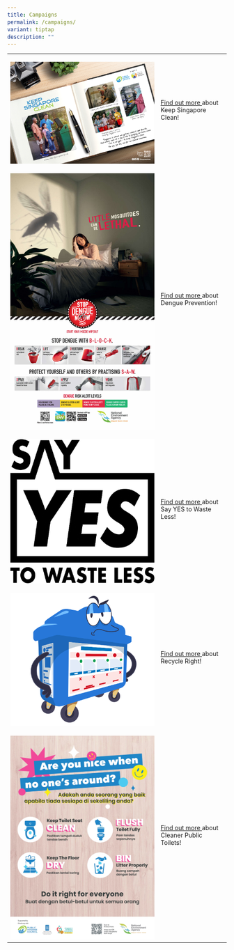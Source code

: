 ```yaml
---
title: Campaigns
permalink: /campaigns/
variant: tiptap
description: ""
---
```

<table style="minWidth: 50px">
<colgroup>
<col>
<col>
</colgroup>
<tbody>
<tr>
<th rowspan="1" colspan="1">
<p></p>
<div class="isomer-image-wrapper">
<img style="width: 100%" height="auto" width="100%" alt="" src="/images/CGS 2023/Campaigns/Keep_Singapore_Clean.jpg">
</div>
</th>
<td rowspan="1" colspan="1">
<p><a href="https://publichygienecouncil.sg/" rel="noopener nofollow" target="_blank">Find out more </a>about
Keep Singapore Clean!</p>
</td>
</tr>
<tr>
<td rowspan="1" colspan="1">
<p></p>
<div class="isomer-image-wrapper">
<img style="width: 100%" height="auto" width="100%" alt="" src="/images/CGS 2023/Campaigns/Dengue.jpg">
</div>
</td>
<td rowspan="1" colspan="1">
<p><a href="https://www.cgs.gov.sg/blockdengue/home/" rel="noopener nofollow" target="_blank">Find out more </a>about
Dengue Prevention!</p>
</td>
</tr>
<tr>
<td rowspan="1" colspan="1">
<p></p>
<div class="isomer-image-wrapper">
<img style="width: 100%" height="auto" width="100%" alt="" src="/images/CGS 2023/Campaigns/Say_Yes_to_Waste_Less.png">
</div>
</td>
<td rowspan="1" colspan="1">
<p><a href="https://www.cgs.gov.sg/sayyes/the-waste-problem/" rel="noopener nofollow" target="_blank">Find out more </a>about
Say YES to Waste Less!</p>
</td>
</tr>
<tr>
<td rowspan="1" colspan="1">
<p></p>
<div class="isomer-image-wrapper">
<img style="width: 100%" height="auto" width="100%" alt="" src="/images/CGS 2023/Campaigns/Recycle_right.png">
</div>
</td>
<td rowspan="1" colspan="1">
<p><a href="https://www.cgs.gov.sg/recycleright/how-to-recycle-right/" rel="noopener nofollow" target="_blank">Find out more </a>about
Recycle Right!</p>
</td>
</tr>
<tr>
<td rowspan="1" colspan="1">
<p></p>
<div class="isomer-image-wrapper">
<img style="width: 100%" height="auto" width="100%" alt="" src="/images/CGS 2023/Campaigns/Cleaner_Public_Toilets_page_0001.jpg">
</div>
</td>
<td rowspan="1" colspan="1">
<p><a href="https://www.cgs.gov.sg/what-we-do/keepsgclean/cleanpublictoilets/home/" rel="noopener nofollow" target="_blank">Find out more </a>about
Cleaner Public Toilets!</p>
</td>
</tr>
</tbody>
</table>
<p></p>